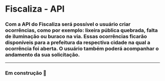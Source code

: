# Fiscaliza - API
### Com a API do Fiscaliza será possível o usuário criar ocorrências, como por exemplo: lixeira pública quebrada, falta de iluminação ou buraco na via. Essas ocorrências ficarão disponíveis para a prefeitura da respectiva cidade na qual a ocorrência foi aberta. O usuário também poderá acompanhar o andamento da sua solicitação.
---
### Em construção :construction:
